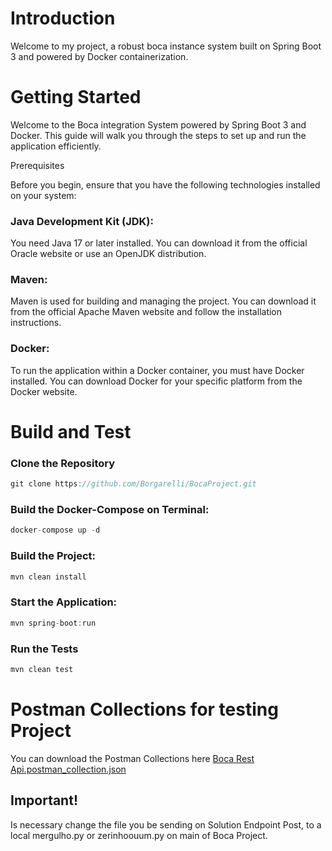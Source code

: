 # Introduction 
Welcome to my project, a robust boca instance system built on Spring Boot 3 and powered by Docker containerization.

# Getting Started

Welcome to the Boca integration System powered by Spring Boot 3 and Docker. This guide will walk you through the steps to set up and run the application efficiently.

Prerequisites

Before you begin, ensure that you have the following technologies installed on your system:

### Java Development Kit (JDK): 
You need Java 17 or later installed. You can download it from the official Oracle website or use an OpenJDK distribution.

### Maven: 
Maven is used for building and managing the project. You can download it from the official Apache Maven website and follow the installation instructions.

### Docker: 
To run the application within a Docker container, you must have Docker installed. You can download Docker for your specific platform from the Docker website.

# Build and Test

### Clone the Repository

```kotlin
git clone https://github.com/Borgarelli/BocaProject.git
```

### Build the Docker-Compose on Terminal:
```kotlin
docker-compose up -d
```

### Build the Project:
```kotlin
mvn clean install
```

### Start the Application:
```kotlin
mvn spring-boot:run
```

### Run the Tests
```kotlin
mvn clean test
```

# Postman Collections for testing Project
You can download the Postman Collections here
[Boca Rest Api.postman_collection.json](https://github.com/user-attachments/files/15921232/Boca.Rest.Api.postman_collection.json)

## Important!
Is necessary change the file you be sending on Solution Endpoint Post, to a local mergulho.py or zerinhoouum.py on main of Boca Project.
